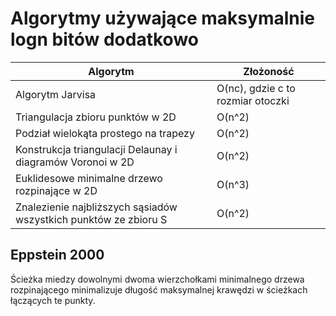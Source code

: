 # Algorytmy używające maksymalnie logn bitów dodatkowo

| Algorytm | Złożoność | 
| --------- | --------- |
| Algorytm Jarvisa      | O(nc), gdzie c to rozmiar otoczki  |
| Triangulacja zbioru punktów w 2D | O(n^2) |
| Podział wielokąta prostego na trapezy | O(n^2) |
| Konstrukcja triangulacji Delaunay i diagramów Voronoi w 2D | O(n^2) |
| Euklidesowe minimalne drzewo rozpinające w 2D | O(n^3) |
| Znalezienie najbliższych sąsiadów wszystkich punktów ze zbioru S | O(n^2) |


## Eppstein 2000

Ścieżka miedzy dowolnymi dwoma wierzchołkami minimalnego drzewa
rozpinającego minimalizuje długość maksymalnej krawędzi w ścieżkach
łączących te punkty.
